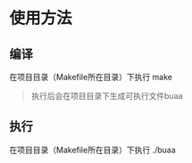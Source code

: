 # 使用方法

## 编译

在项目目录（Makefile所在目录）下执行
    make
> 执行后会在项目目录下生成可执行文件buaa

## 执行

在项目目录（Makefile所在目录）下执行
    ./buaa

